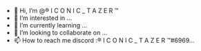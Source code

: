 - 👋 Hi, I’m @® I C O N I C _ T A Z E R ™
- 👀 I’m interested in ...
- 🌱 I’m currently learning ...
- 💞️ I’m looking to collaborate on ...
- 📫 How to reach me discord :® I C O N I C _ T A Z E R ™#6969...

<!---
